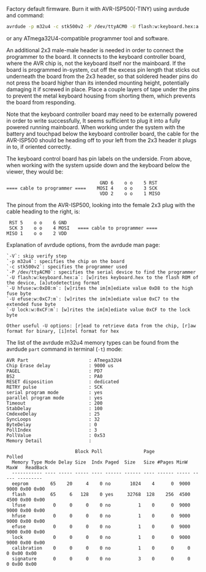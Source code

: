 Factory default firmware. Burn it with AVR-ISP500(-TINY) using avrdude and command:
```bash
avrdude -p m32u4 -c stk500v2 -P /dev/ttyACM0 -U flash:w:keyboard.hex:a -U hfuse:w:0xD8:m -U efuse:w:0xC7:m -U lock:w:0xCF:m
```
or any ATmega32U4-compatible programmer tool and software.

An additional 2x3 male-male header is needed in order to connect the programmer
to the board.  It connects to the keyboard controller board, where the AVR chip
is, not the keyboard itself nor the mainboard. If the board is programmed
in-system, cut off the excess pin length that sticks out underneath the board
from the 2x3 header, so that soldered header pins do not press the board higher
than its intended mounting height, potentially damaging it if screwed in place.
Place a couple layers of tape under the pins to prevent the metal keyboard
housing from shorting them, which prevents the board from responding.

Note that the keyboard controller board may need to be externally powered in
order to write successfully,  It seems sufficient to plug it into a fully
powered running mainboard.  When working under the system with the battery and
touchpad below the keyboard controller board, the cable for the AVR-ISP500
should be heading off to your left from the 2x3 header it plugs in to, if
oriented correctly.

The keyboard control board has pin labels on the underside.  From above, when
working with the system upside down and the keyboard below the viewer, they
would be:

	                                  GND 6    o o    5 RST
	==== cable to programmer ====    MOSI 4    o o    3 SCK
	                                  VDD 2    o o    1 MISO

The pinout from the AVR-ISP500, looking into the female 2x3 plug with the cable heading to the right, is:

	 RST 5    o o    6 GND
	 SCK 3    o o    4 MOSI   ==== cable to programmer ====
	MISO 1    o o    2 VDD

Explanation of avrdude options, from the avrdude man page:

	`-V`: skip verify step
	`-p m32u4`: specifies the chip on the board
	`-c stk500v2`: specifies the programmer used
	`-P /dev/ttyACM0`: specifies the serial device to find the programmer
	`-U flash:w:keyboard.hex:a`: [w]rites keyboard.hex to the flash ROM of the device, [a]utodetecting format
	`-U hfuse:w:0xD8:m`: [w]rites the im[m]ediate value 0xD8 to the high fuse byte
	`-U efuse:w:0xC7:m`: [w]rites the im[m]ediate value 0xC7 to the extended fuse byte
	`-U lock:w:0xCF:m`: [w]rites the im[m]ediate value 0xCF to the lock byte

	Other useful -U options: [r]ead to retrieve data from the chip, [r]aw format for binary, [i]ntel format for hex

The list of the avrdude m32u4 memory types can be found from the avrdude `part` command in terminal (`-t`) mode:

```
AVR Part                      : ATmega32U4
Chip Erase delay              : 9000 us
PAGEL                         : PD7
BS2                           : PA0
RESET disposition             : dedicated
RETRY pulse                   : SCK
serial program mode           : yes
parallel program mode         : yes
Timeout                       : 200
StabDelay                     : 100
CmdexeDelay                   : 25
SyncLoops                     : 32
ByteDelay                     : 0
PollIndex                     : 3
PollValue                     : 0x53
Memory Detail                 :

                         Block Poll               Page                       Polled
  Memory Type Mode Delay Size  Indx Paged  Size   Size #Pages MinW  MaxW   ReadBack
  ----------- ---- ----- ----- ---- ------ ------ ---- ------ ----- ----- ---------
  eeprom        65    20     4    0 no       1024    4      0  9000  9000 0x00 0x00
  flash         65     6   128    0 yes     32768  128    256  4500  4500 0x00 0x00
  lfuse          0     0     0    0 no          1    0      0  9000  9000 0x00 0x00
  hfuse          0     0     0    0 no          1    0      0  9000  9000 0x00 0x00
  efuse          0     0     0    0 no          1    0      0  9000  9000 0x00 0x00
  lock           0     0     0    0 no          1    0      0  9000  9000 0x00 0x00
  calibration    0     0     0    0 no          1    0      0     0     0 0x00 0x00
  signature      0     0     0    0 no          3    0      0     0     0 0x00 0x00
```
